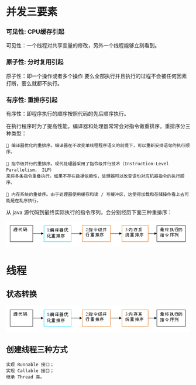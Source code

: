 # 并发三要素

### 可见性: CPU缓存引起

可见性：一个线程对共享变量的修改，另外一个线程能够立刻看到。


### 原子性: 分时复用引起

原子性：即一个操作或者多个操作 要么全部执行并且执行的过程不会被任何因素打断，要么就都不执行。

### 有序性: 重排序引起

有序性：即程序执行的顺序按照代码的先后顺序执行。

在执行程序时为了提高性能，编译器和处理器常常会对指令做重排序。重排序分三种类型：

    🚀 编译器优化的重排序。编译器在不改变单线程程序语义的前提下，可以重新安排语句的执行顺序。

    🚀 指令级并行的重排序。现代处理器采用了指令级并行技术（Instruction-Level Parallelism， ILP）
    来将多条指令重叠执行。如果不存在数据依赖性，处理器可以改变语句对应机器指令的执行顺序。 
    
    🚀 内存系统的重排序。由于处理器使用缓存和读 / 写缓冲区，这使得加载和存储操作看上去可能是在乱序执行。 

从 java 源代码到最终实际执行的指令序列，会分别经历下面三种重排序：

![图片](img/J1.png)



# 线程

## 状态转换

![图片](img/J1.png)


## 创建线程三种方式


    实现 Runnable 接口；
    实现 Callable 接口；
    继承 Thread 类。












